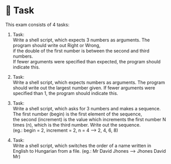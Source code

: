 # 📓 Task
This exam consists of 4 tasks:

1. Task:  
Write a shell script, which expects 3 numbers as arguments. The program should write out Right or Wrong,  
if the double of the first number is between the second and third numbers.  
If fewer arguments were specified than expected, the program should indicate this.  

2. Task:  
Write a shell script, which expects numbers as arguments. The program should write out the largest number given.
If fewer arguments were specified than 1, the program should indicate this.  

3. Task:  
Write a shell script, which asks for 3 numbers and makes a sequence. The first number (begin) is the first element of the sequence,  
the second (increment) is the value which increments the first number N times (n), which is the third number. Write out the sequence.  
(eg.: begin = 2, increment = 2, n = 4 --> 2, 4, 6, 8)  

4. Task:  
Write a shell script, which switches the order of a name written in English to Hungarian from a file. (eg.: Mr David Jhones --> Jhones David Mr)  
